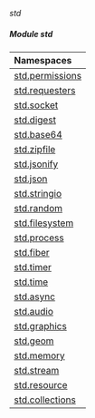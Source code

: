 _std_
##### Module std

| Namespaces
|:---
| [std.permissions](std-permissions.md)
| [std.requesters](std-requesters.md)
| [std.socket](std-socket.md)
| [std.digest](std-digest.md)
| [std.base64](std-base64.md)
| [std.zipfile](std-zipfile.md)
| [std.jsonify](std-jsonify.md)
| [std.json](std-json.md)
| [std.stringio](std-stringio.md)
| [std.random](std-random.md)
| [std.filesystem](std-filesystem.md)
| [std.process](std-process.md)
| [std.fiber](std-fiber.md)
| [std.timer](std-timer.md)
| [std.time](std-time.md)
| [std.async](std-async.md)
| [std.audio](std-audio.md)
| [std.graphics](std-graphics.md)
| [std.geom](std-geom.md)
| [std.memory](std-memory.md)
| [std.stream](std-stream.md)
| [std.resource](std-resource.md)
| [std.collections](std-collections.md)
